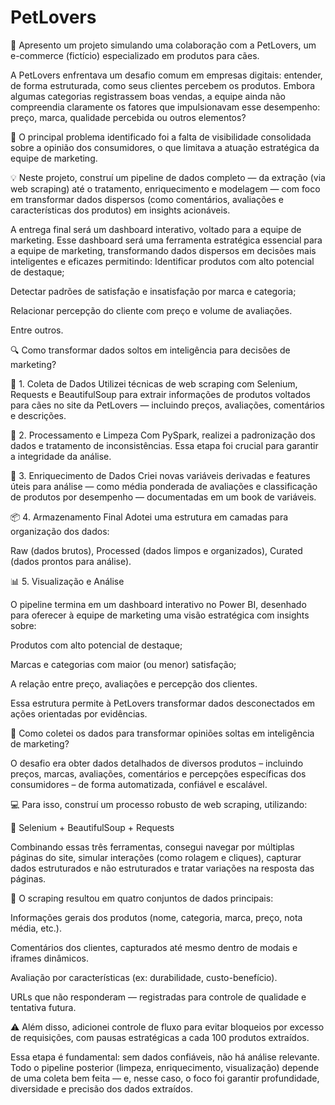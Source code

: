 # PetLovers
🚀 Apresento um projeto simulando uma colaboração com a PetLovers, um e-commerce (fictício) especializado em produtos para cães.

A PetLovers enfrentava um desafio comum em empresas digitais: entender, de forma estruturada, como seus clientes percebem os produtos. Embora algumas categorias registrassem boas vendas, a equipe ainda não compreendia claramente os fatores que impulsionavam esse desempenho: preço, marca, qualidade percebida ou outros elementos?

🧩 O principal problema identificado foi a falta de visibilidade consolidada sobre a opinião dos consumidores, o que limitava a atuação estratégica da equipe de marketing.

💡 Neste projeto, construí um pipeline de dados completo — da extração (via web scraping) até o tratamento, enriquecimento e modelagem — com foco em transformar dados dispersos (como comentários, avaliações e características dos produtos) em insights acionáveis.

A entrega final será um dashboard interativo, voltado para a equipe de marketing. Esse dashboard será uma ferramenta estratégica essencial para a equipe de marketing, transformando dados dispersos em decisões mais inteligentes e eficazes permitindo:
Identificar produtos com alto potencial de destaque;

Detectar padrões de satisfação e insatisfação por marca e categoria;

Relacionar percepção do cliente com preço e volume de avaliações.

Entre outros.

🔍 Como transformar dados soltos em inteligência para decisões de marketing?

📌 1. Coleta de Dados
 Utilizei técnicas de web scraping com Selenium, Requests e BeautifulSoup para extrair informações de produtos voltados para cães no site da PetLovers — incluindo preços, avaliações, comentários e descrições.

🧹 2. Processamento e Limpeza
 Com PySpark, realizei a padronização dos dados e tratamento de inconsistências. Essa etapa foi crucial para garantir a integridade da análise.

🔬 3. Enriquecimento de Dados
 Criei novas variáveis derivadas e features úteis para análise — como média ponderada de avaliações e classificação de produtos por desempenho — documentadas em um book de variáveis.

📦 4. Armazenamento Final
 Adotei uma estrutura em camadas para organização dos dados:

Raw (dados brutos),
Processed (dados limpos e organizados),
Curated (dados prontos para análise).

📊 5. Visualização e Análise

 O pipeline termina em um dashboard interativo no Power BI, desenhado para oferecer à equipe de marketing uma visão estratégica com insights sobre:

Produtos com alto potencial de destaque;

Marcas e categorias com maior (ou menor) satisfação;

A relação entre preço, avaliações e percepção dos clientes.

Essa estrutura permite à PetLovers transformar dados desconectados em ações orientadas por evidências.

🔎 Como coletei os dados para transformar opiniões soltas em inteligência de marketing?

O desafio era obter dados detalhados de diversos produtos – incluindo preços, marcas, avaliações, comentários e percepções específicas dos consumidores – de forma automatizada, confiável e escalável.

💻 Para isso, construí um processo robusto de web scraping, utilizando:

📌 Selenium + BeautifulSoup + Requests

Combinando essas três ferramentas, consegui navegar por múltiplas páginas do site, simular interações (como rolagem e cliques), capturar dados estruturados e não estruturados e tratar variações na resposta das páginas.

📂 O scraping resultou em quatro conjuntos de dados principais:

Informações gerais dos produtos (nome, categoria, marca, preço, nota média, etc.).

Comentários dos clientes, capturados até mesmo dentro de modais e iframes dinâmicos.

Avaliação por características (ex: durabilidade, custo-benefício).

URLs que não responderam — registradas para controle de qualidade e tentativa futura.

⚠️ Além disso, adicionei controle de fluxo para evitar bloqueios por excesso de requisições, com pausas estratégicas a cada 100 produtos extraídos.

Essa etapa é fundamental: sem dados confiáveis, não há análise relevante. Todo o pipeline posterior (limpeza, enriquecimento, visualização) depende de uma coleta bem feita — e, nesse caso, o foco foi garantir profundidade, diversidade e precisão dos dados extraídos.
